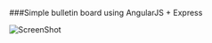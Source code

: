 ###Simple bulletin board using AngularJS + Express

![ScreenShot](http://3.bp.blogspot.com/-0rZ9BVX4JuI/VIZtcoT0qMI/AAAAAAAAKVo/igW3WqmMGZM/s1600/simpleAngularjsBB.png)

